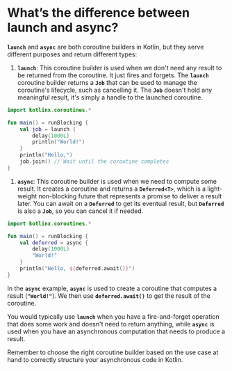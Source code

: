 # What’s the difference between launch and async?

**`launch`** and **`async`** are both coroutine builders in Kotlin, but they serve different purposes and return different types:

1. **`launch`**: This coroutine builder is used when we don't need any result to be returned from the coroutine. It just fires and forgets. The **`launch`** coroutine builder returns a **`Job`** that can be used to manage the coroutine's lifecycle, such as cancelling it. The **`Job`** doesn't hold any meaningful result, it's simply a handle to the launched coroutine.

```kotlin
import kotlinx.coroutines.*

fun main() = runBlocking {
    val job = launch {
        delay(1000L)
        println("World!")
    }
    println("Hello,")
    job.join() // Wait until the coroutine completes
}

```

1. **`async`**: This coroutine builder is used when we need to compute some result. It creates a coroutine and returns a **`Deferred<T>`**, which is a light-weight non-blocking future that represents a promise to deliver a result later. You can await on a **`Deferred`** to get its eventual result, but **`Deferred`** is also a **`Job`**, so you can cancel it if needed.

```kotlin
import kotlinx.coroutines.*

fun main() = runBlocking {
    val deferred = async {
        delay(1000L)
        "World!"
    }
    println("Hello, ${deferred.await()}")
}

```

In the **`async`** example, **`async`** is used to create a coroutine that computes a result (**`"World!"`**). We then use **`deferred.await()`** to get the result of the coroutine.

You would typically use **`launch`** when you have a fire-and-forget operation that does some work and doesn't need to return anything, while **`async`** is used when you have an asynchronous computation that needs to produce a result. 

Remember to choose the right coroutine builder based on the use case at hand to correctly structure your asynchronous code in Kotlin.